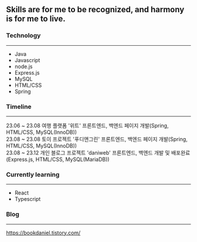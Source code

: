 ## Skills are for me to be recognized, and harmony is for me to live.
### Technology  
---
* Java
* Javascript
* node.js
* Express.js
* MySQL
* HTML/CSS
* Spring

### Timeline  
---
23.06 ~ 23.08 여행 플랫폼 '위트' 프론트엔드, 백엔드 페이지 개발(Spring, HTML/CSS, MySQL(InnoDB))  
23.08 ~ 23.08 토이 프로젝트 '푸디앤그린' 프론트엔드, 백엔드 페이지 개발(Spring, HTML/CSS, MySQL(InnoDB))  
23.08 ~ 23.12 개인 블로그 프로젝트 'daniweb' 프론트엔드, 백엔드 개발 및 배포완료(Express.js, HTML/CSS, MySQL(MariaDB))

### Currently learning  
---
* React
* Typescript

### Blog  
---
<https://bookdaniel.tistory.com/>

